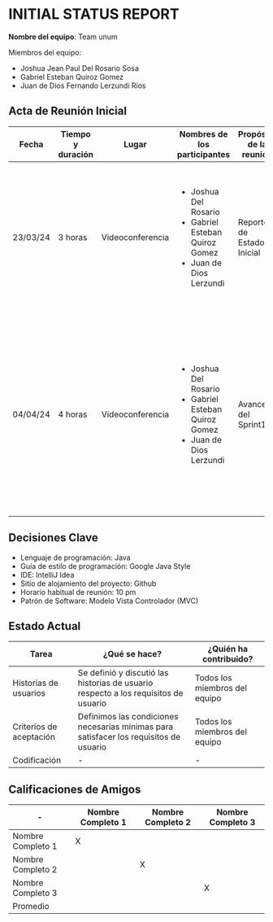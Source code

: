 # INITIAL STATUS REPORT
**Nombre del equipo**: Team unum 

Miembros del equipo:  

- Joshua Jean Paul Del Rosario Sosa 
- Gabriel Esteban Quiroz Gomez 
- Juan de Dios Fernando Lerzundi Ríos


## Acta de Reunión Inicial
| Fecha    | Tiempo y duración | Lugar            | Nombres de los participantes                                                                            | Propósito de la reunión   | Elementos de acción específicos                                                                                                                                                                                              |
| -------- | ----------------- | ---------------- | ------------------------------------------------------------------------------------------------------- | ------------------------- | ---------------------------------------------------------------------------------------------------------------------------------------------------------------------------------------------------------------------------- |
| 23/03/24 | 3 horas           | Videoconferencia | <ul><li>Joshua Del Rosario</li><li>Gabriel Esteban Quiroz Gomez</li><li>Juan de Dios Lerzundi</li></ul> | Reporte de Estado Inicial | <ul><li>Completar el acta</li><li>Definir historias de usuario</li><li>Definir criterios de aceptación</li><li>Planificar fechas límites para la codificación</li></ul>                                                      |
| 04/04/24 | 4 horas           | Videoconferencia | <ul><li>Joshua Del Rosario</li><li>Gabriel Esteban Quiroz Gomez</li><li>Juan de Dios Lerzundi</li></ul> | Avance del Sprint1        | <ul><li>Completar las historias de usuario y criterios de aceptación según la plantilla dada por el profesor</li><li>Planificación de los avances para la creación de cuentas de usuario y la interfaz del tablero</li></ul> |

## Decisiones Clave
- Lenguaje de programación: Java 
- Guía de estilo de programación: Google Java Style 
- IDE: IntelliJ Idea 
- Sitio de alojamiento del proyecto: Github 
- Horario habitual de reunión: 10 pm 
- Patrón de Software: Modelo Vista Controlador (MVC)

## Estado Actual
| Tarea                   | ¿Qué se hace?                                                                          | ¿Quién ha contribuido?        |
| ----------------------- | -------------------------------------------------------------------------------------- | ----------------------------- |
| Historias de usuarios   | Se definió y discutió las historias de usuario respecto a los requisitos de usuario    | Todos los miembros del equipo |
| Criterios de aceptación | Definimos las condiciones necesarias mínimas para satisfacer los requisitos de usuario | Todos los miembros del equipo |
| Codificación            | -                                                                                      | -                             |

## Calificaciones de Amigos
| -                 | Nombre Completo 1 | Nombre Completo 2 | Nombre Completo 3 |
| ----------------- | ----------------- | ----------------- | ----------------- |
| Nombre Completo 1 | X                 |                   |                   |
| Nombre Completo 2 |                   | X                 |                   |
| Nombre Completo 3 |                   |                   | X                 |
| Promedio          |                   |                   |                   |
